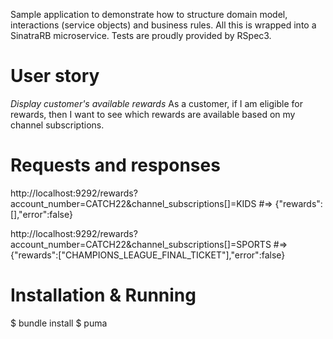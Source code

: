 Sample application to demonstrate how to structure domain model, interactions (service objects) and business rules. All this is wrapped into a SinatraRB microservice. Tests are proudly provided by RSpec3.

User story
==========

*Display customer's available rewards*
As a customer, if I am eligible for rewards, then I want to see which rewards
are available based on my channel subscriptions.

Requests and responses
======================

  http://localhost:9292/rewards?account_number=CATCH22&channel_subscriptions[]=KIDS
    #=> {"rewards":[],"error":false}


  http://localhost:9292/rewards?account_number=CATCH22&channel_subscriptions[]=SPORTS
    #=> {"rewards":["CHAMPIONS_LEAGUE_FINAL_TICKET"],"error":false}


Installation & Running
======================

  $ bundle install
  $ puma
